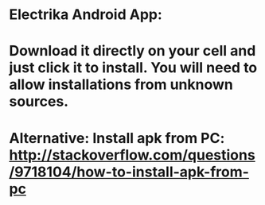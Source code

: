 # Electrika Android App:
# Download it directly on your cell and just click it to install. You will need to allow installations from unknown sources.
# Alternative: Install apk from PC: http://stackoverflow.com/questions/9718104/how-to-install-apk-from-pc
